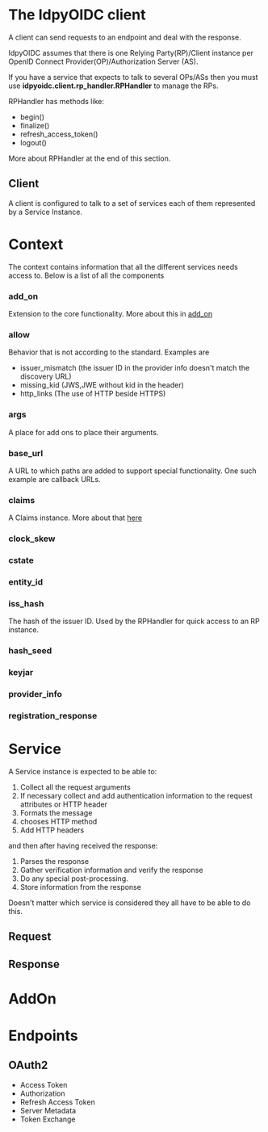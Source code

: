 # The IdpyOIDC client

A client can send requests to an endpoint and deal with the response.

IdpyOIDC assumes that there is one Relying Party(RP)/Client instance per 
OpenID Connect Provider(OP)/Authorization Server (AS).

If you have a service that expects to talk to several OPs/ASs
then you must use **idpyoidc.client.rp_handler.RPHandler** to manage the RPs.

RPHandler has methods like:
- begin()
- finalize()
- refresh_access_token()
- logout()

More about RPHandler at the end of this section.

## Client

A client is configured to talk to a set of services each of them represented by
a Service Instance.

# Context

The context contains information that all the different services needs access to.
Below is a list of all the components

### add_on

Extension to the core functionality. More about this in [add_on](add_on.md)

### allow
Behavior that is not according to the standard. Examples are

* issuer_mismatch (the issuer ID in the provider info doesn't match the discovery URL)
* missing_kid (JWS,JWE without kid in the header)
* http_links (The use of HTTP beside HTTPS)

### args
A place for add ons to place their arguments.

### base_url

A URL to which paths are added to support special functionality. One such example are callback URLs.

### claims
A Claims instance. More about that [here](claims.md)

### clock_skew
### cstate
### entity_id
### iss_hash
The hash of the issuer ID. Used by the RPHandler for quick access to an RP instance.
### hash_seed
### keyjar
### provider_info
### registration_response

# Service

A Service instance is expected to be able to:

1. Collect all the request arguments
2. If necessary collect and add authentication information to the request attributes or HTTP header
3. Formats the message 
4. chooses HTTP method
5. Add HTTP headers

and then after having received the response: 

1. Parses the response
2. Gather verification information and verify the response
3. Do any special post-processing.
3. Store information from the response

Doesn't matter which service is considered they all have to be able to do this.

## Request

## Response

# AddOn

# Endpoints
    
## OAuth2

- Access Token
- Authorization
- Refresh Access Token
- Server Metadata
- Token Exchange
